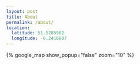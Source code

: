 ```yaml
---
layout: post
title: About
permalink: /about/
location:
  latitude: 51.5285582
  longitude: -0.2416807
---
```



{% google_map show_popup="false" zoom="10" %}


